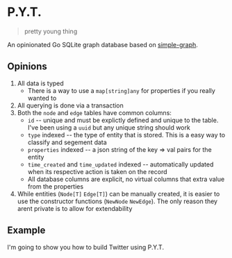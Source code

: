 # P.Y.T.

> pretty young thing

An opinionated Go SQLite graph database based on [simple-graph](https://github.com/dpapathanasiou/simple-graph).

## Opinions

1. All data is typed
    - There is a way to use a `map[string]any` for properties if you really wanted to
1. All querying is done via a transaction
1. Both the `node` and `edge` tables have common columns:
    - `id` <string> -- unique and must be explictly defined and unique to the table. I've been using a `uuid` but any unique string should work
    - `type` <text> indexed -- the type of entity that is stored. This is a easy way to classify and segement data
    - `properties` <text> indexed -- a json string of the key => val pairs for the entity
    - `time_created` and `time_updated` <timestamp> indexed -- automatically updated when its respective action is taken on the record
    - All database columns are explicit, no virtual columns that extra value from the properties
1. While entities (`Node[T]` `Edge[T]`) can be manually created, it is easier to use the constructor functions (`NewNode` `NewEdge`). The only reason they arent private is to allow for extendability

## Example

I'm going to show you how to build Twitter using P.Y.T.

